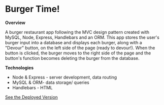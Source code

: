 # Burger Time!
**Overview**

A burger restaurant app following the MVC design pattern created with MySQL, Node, Express, Handlebars and an ORM. This app stores the user's burger input into a database and displays each burger, along with a "Devour" button, on the left side of the page (ready to devour!). When the button is clicked, the burger moves to the right side of the page and the button's function becomes deleting the burger from the database. 

**Technologies**
  * Node & Express - server development, data routing
  * MySQL & ORM- data storage/ queries
  * Handlebars -  HTML 

[See the Deployed Version](https://ivc-burger.herokuapp.com/)

